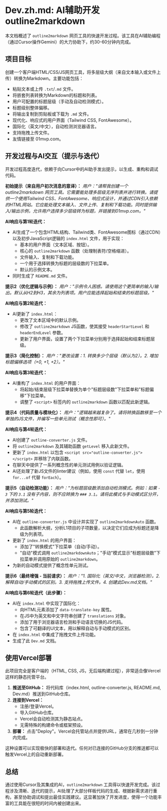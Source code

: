 # Dev.zh.md: AI辅助开发outline2markdown

本文档概述了 `outline2markdown` 网页工具的快速开发过程。该工具在AI辅助编程（通过Cursor操作Gemini）的大力协助下，约30-60分钟内完成。

## 项目目标

创建一个客户端HTML/CSS/JS网页工具，将多层级大纲（来自文本输入或文件上传）转换为Markdown。主要功能包括：
-   粘贴文本或上传 `.txt`/`.md` 文件。
-   将嵌套列表转换为Markdown的标题和列表。
-   用户可配置的标题层级（手动及自动检测模式）。
-   标题级别整体偏移。
-   将输出复制到剪贴板或下载为 `.md` 文件。
-   现代化、响应式的用户界面（Tailwind CSS, FontAwesome）。
-   国际化（英文/中文），自动检测浏览器语言。
-   支持拖拽上传文件。
-   友情链接至 01mvp.com。

## 开发过程与AI交互（提示与迭代）

开发过程高度迭代，依赖于向Cursor中的AI助手发出提示，以生成、重构和调试代码。

**初始提示（来自用户初次消息的意译）：**
*用户："请帮我创建一个 outline2markdown 网页工具。它需要能处理多层级无序列表并进行转换。请提供一个使用Tailwind CSS、FontAwesome、响应式设计，并通过CDN引入依赖的HTML网站。它应能处理文本输入、文件上传、复制和下载功能。同时提供输入/输出示例，允许用户选择多少层级转为标题，并链接到01mvp.com。"*

**AI响应与第1轮迭代：**
-   AI生成了一个包含HTML结构、Tailwind类、FontAwesome图标（通过CDN）以及初步JavaScript逻辑的 `index.html` 文件，用于实现：
    -   基本的用户界面（文本区域、按钮）。
    -   核心的 `outline2markdown` 函数（处理制表符/空格缩进）。
    -   文件输入、复制和下载功能。
    -   一个用于选择转换为标题的层级数的下拉菜单。
    -   默认的示例文本。
-   同时生成了 `README.md` 文件。

**提示2（优化逻辑与示例）：**
*用户："示例令人困惑。请使用这个更简单的输入/输出。默认从H2到H3，其余为列表项。用户应能选择起始和结束的标题层级。"*

**AI响应与第2轮迭代：**
-   AI更新了 `index.html`：
    -   更改了文本区域中的默认示例。
    -   修改了 `outline2markdown` JS函数，使其接受 `headerStartLevel` 和 `headerEndLevel` 参数。
    -   更新了用户界面，设置了两个下拉菜单分别用于选择起始和结束标题层级。

**提示3（简化控制）：**
*用户："更改设置：1. 转换多少个层级（默认为2）。2. 增加标题偏移选项（+0, +1, +2）。"*

**AI响应与第3轮迭代：**
-   AI重构了 `index.html` 的用户界面：
    -   将起始/结束层级下拉菜单替换为单个"标题层级数"下拉菜单和"标题偏移"下拉菜单。
    -   调整了 `<script>` 标签内的 `outline2markdown` 函数以匹配此新逻辑。

**提示4（代码质量与模块化）：**
*用户："逻辑越来越复杂了。请将转换函数移至一个单独的JS文件，并编写一些单元测试（概念性即可）。"*

**AI响应与第4轮迭代：**
-   AI创建了 `outline-converter.js` 文件。
-   将 `outline2markdown` 及其辅助函数 `getLevel` 移入此新文件。
-   更新了 `index.html` 以包含 `<script src="outline-converter.js"></script>` 并移除了内联函数。
-   在聊天中提供了一系列概念性的单元测试用例以验证逻辑。
-   AI还处理了新JS文件的linter建议（例如，使用 `const` 代替 `let`，使用 `for...of` 代替 `forEach`）。

**提示5（自动检测功能）：**
*用户："为标题层级数添加自动检测模式。例如：如果 `- 3` 下的 `3.1` 没有子内容，则不应转换为 `### 3.1`。请将此模式与手动模式区分开，并添加测试。"*

**AI响应与第5轮迭代：**
-   AI在 `outline-converter.js` 中设计并实现了 `outline2markdownAuto` 函数。
    -   此函数解析大纲，分析L1项目的子项数量，以决定它们应成为标题还是降级为列表项。
-   更新了 `index.html` 的用户界面：
    -   添加了"转换模式"下拉菜单（自动/手动）。
    -   "自动"模式调用 `outline2markdownAuto`；"手动"模式显示"标题层级数"下拉菜单并调用原始的 `outline2markdown`。
-   为新的自动模式提供了概念性单元测试。

**提示6（最终增强 - 当前请求）：**
*用户："1. 国际化（英文/中文，浏览器检测）。2. 解释自动/手动模式的区别。3. 支持拖拽上传文件。4. 创建此Dev.md文档。"*

**AI响应与第6轮迭代（此步骤）：**
-   AI在 `index.html` 中实现了国际化：
    -   向HTML元素添加了 `data-translate-key` 属性。
    -   在JS中为英文和中文字符串创建了 `translations` 对象。
    -   添加了用于浏览器语言检测和手动语言切换的JS代码。
    -   包含了可翻译的UI文本，用以解释自动与手动模式的区别。
-   在 `index.html` 中集成了拖拽文件上传功能。
-   生成了此 `Dev.md` 文档。

## 使用Vercel部署

此项目完全是客户端的（HTML, CSS, JS，无后端构建过程），非常适合像Vercel这样的静态托管平台。

1.  **推送至GitHub：** 将代码库（index.html, outline-converter.js, README.md, Dev.md）推送到GitHub仓库。
2.  **连接到Vercel：**
    -   注册/登录Vercel。
    -   导入GitHub仓库。
    -   Vercel会自动检测其为静态站点。
    -   无需特殊的构建命令或框架预设。
3.  **部署：** 点击"Deploy"。Vercel会托管站点并提供URL，通常在几秒到一分钟内完成。

这种设置可以实现极快的部署和迭代。任何对已连接的GitHub分支的推送都可以触发Vercel上的自动重新部署。

## 总结

通过使用Cursor及其集成的AI，`outline2markdown` 工具得以快速开发完成。该过程涉及清晰、迭代的提示，AI处理了大部分样板代码的生成、根据新需求进行重构，甚至协助调试和提出最佳实践建议。这显著加快了开发进度，使得一个功能丰富的工具能在很短的时间内被创建出来。 